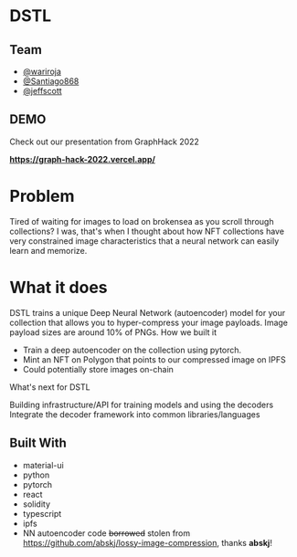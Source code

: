 # DSTL

## Team
* [@wariroja](https://github.com/wariroja)
* [@Santiago868](https://github.com/Santiago868)
* [@jeffscott](https://github.com/jeffscott)

## DEMO
Check out our presentation from GraphHack 2022

**https://graph-hack-2022.vercel.app/**

# Problem

Tired of waiting for images to load on brokensea as you scroll through collections? I was, that's when I thought about how NFT collections have very constrained image characteristics that a neural network can easily learn and memorize.
# What it does

DSTL trains a unique Deep Neural Network (autoencoder) model for your collection that allows you to hyper-compress your image payloads. Image payload sizes are around 10% of PNGs.
How we built it

* Train a deep autoencoder on the collection using pytorch.
* Mint an NFT on Polygon that points to our compressed image on IPFS
* Could potentially store images on-chain

What's next for DSTL

Building infrastructure/API for training models and using the decoders Integrate the decoder framework into common libraries/languages
## Built With
* material-ui
* python
* pytorch
* react
* solidity
* typescript
* ipfs
* NN autoencoder code ~~borrowed~~ stolen from https://github.com/abskj/lossy-image-compression, thanks **abskj**!